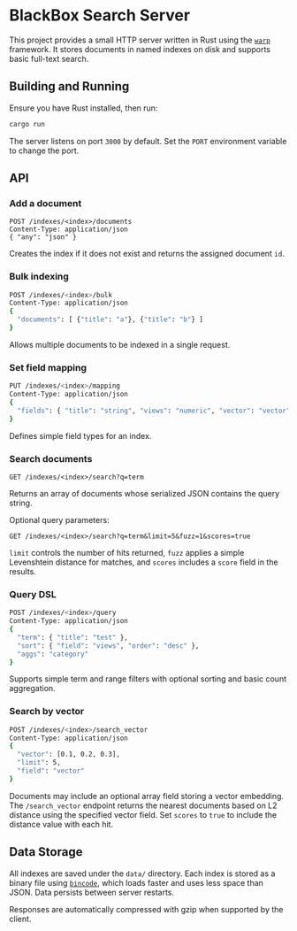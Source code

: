 # BlackBox Search Server

This project provides a small HTTP server written in Rust using the [`warp`](https://crates.io/crates/warp) framework. It stores documents in named indexes on disk and supports basic full-text search.

## Building and Running

Ensure you have Rust installed, then run:

```bash
cargo run
```

The server listens on port `3000` by default. Set the `PORT` environment variable to change the port.

## API

### Add a document

```
POST /indexes/<index>/documents
Content-Type: application/json
{ "any": "json" }
```

Creates the index if it does not exist and returns the assigned document `id`.

### Bulk indexing

```bash
POST /indexes/<index>/bulk
Content-Type: application/json
{
  "documents": [ {"title": "a"}, {"title": "b"} ]
}
```

Allows multiple documents to be indexed in a single request.

### Set field mapping

```bash
PUT /indexes/<index>/mapping
Content-Type: application/json
{
  "fields": { "title": "string", "views": "numeric", "vector": "vector" }
}
```

Defines simple field types for an index.

### Search documents

```
GET /indexes/<index>/search?q=term
```

Returns an array of documents whose serialized JSON contains the query string.

Optional query parameters:

```
GET /indexes/<index>/search?q=term&limit=5&fuzz=1&scores=true
```

`limit` controls the number of hits returned, `fuzz` applies a simple
Levenshtein distance for matches, and `scores` includes a `score` field in the
results.

### Query DSL

```bash
POST /indexes/<index>/query
Content-Type: application/json
{
  "term": { "title": "test" },
  "sort": { "field": "views", "order": "desc" },
  "aggs": "category"
}
```

Supports simple term and range filters with optional sorting and basic count aggregation.

### Search by vector

```bash
POST /indexes/<index>/search_vector
Content-Type: application/json
{
  "vector": [0.1, 0.2, 0.3],
  "limit": 5,
  "field": "vector"
}
```

Documents may include an optional array field storing a vector embedding. The
`/search_vector` endpoint returns the nearest documents based on L2 distance
using the specified vector field. Set `scores` to `true` to include the distance
value with each hit.

## Data Storage

All indexes are saved under the `data/` directory. Each index is stored as a binary file using [`bincode`](https://crates.io/crates/bincode), which loads faster and uses less space than JSON. Data persists between server restarts.

Responses are automatically compressed with gzip when supported by the client.
